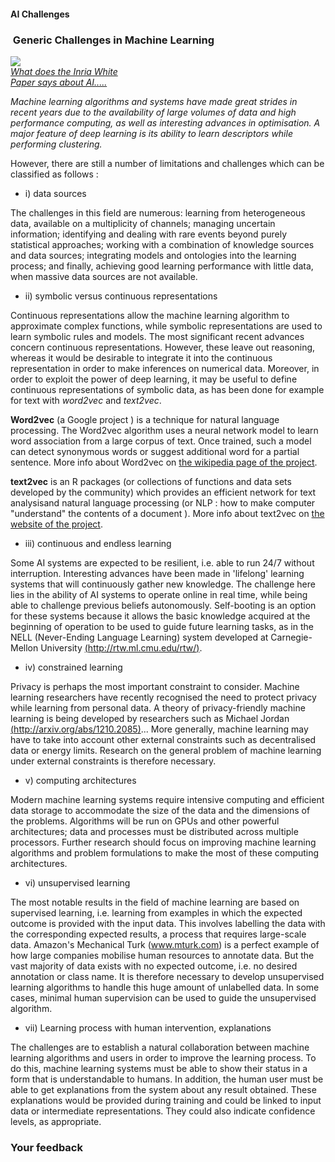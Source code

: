 #### AI Challenges

###  Generic Challenges in Machine Learning

_[![](/static/livre-blanc-IA.png)  
](https://www.inria.fr/sites/default/files/2019-10/AI_livre-blanc_n01%20(1).pdf#page=26)[What does the Inria White](https://www.slideshare.net/INRIA/inria-white-paper-artificial-intelligence-current-challenges-and-inrias-engagement?ref=https://intranet.inria.fr/)   
[Paper says about AI.....](https://www.slideshare.net/INRIA/inria-white-paper-artificial-intelligence-current-challenges-and-inrias-engagement?ref=https://intranet.inria.fr/)_

_Machine learning algorithms and systems have made great strides in recent years due to the availability of large volumes of data and high performance computing, as well as interesting advances in optimisation. A major feature of deep learning is its ability to learn descriptors while performing clustering._

However, there are still a number of limitations and challenges which can be classified as follows :

*   i) data sources

The challenges in this field are numerous: learning from heterogeneous data, available on a multiplicity of channels; managing uncertain information; identifying and dealing with rare events beyond purely statistical approaches; working with a combination of knowledge sources and data sources; integrating models and ontologies into the learning process; and finally, achieving good learning performance with little data, when massive data sources are not available.

*   ii) symbolic versus continuous representations

Continuous representations allow the machine learning algorithm to approximate complex functions, while symbolic representations are used to learn symbolic rules and models. The most significant recent advances concern continuous representations. However, these leave out reasoning, whereas it would be desirable to integrate it into the continuous representation in order to make inferences on numerical data. Moreover, in order to exploit the power of deep learning, it may be useful to define continuous representations of symbolic data, as has been done for example for text with _word2vec_ and _text2vec_.

**Word2vec** (a Google project ) is a technique for natural language processing. The Word2vec algorithm uses a neural network model to learn word association from a large corpus of text. Once trained, such a model can detect synonymous words or suggest additional word for a partial sentence. More info about Word2vec on [the wikipedia page of the project](https://en.wikipedia.org/wiki/Word2vec).

**text2vec** is an R packages (or collections of functions and data sets developed by the community) which provides an efficient network for text analysisand natural language processing (or NLP : how to make computer "understand" the contents of a document ). More info about text2vec on [the website of the project](http://text2vec.org/).

*   iii) continuous and endless learning

Some AI systems are expected to be resilient, i.e. able to run 24/7 without interruption. Interesting advances have been made in 'lifelong' learning systems that will continuously gather new knowledge. The challenge here lies in the ability of AI systems to operate online in real time, while being able to challenge previous beliefs autonomously. Self-booting is an option for these systems because it allows the basic knowledge acquired at the beginning of operation to be used to guide future learning tasks, as in the NELL (Never-Ending Language Learning) system developed at Carnegie-Mellon University [(http://rtw.ml.cmu.edu/rtw/)](http://rtw.ml.cmu.edu/rtw/).

*   iv) constrained learning

Privacy is perhaps the most important constraint to consider. Machine learning researchers have recently recognised the need to protect privacy while learning from personal data. A theory of privacy-friendly machine learning is being developed by researchers such as Michael Jordan [(http://arxiv.org/abs/1210.2085)](https://arxiv.org/abs/1210.2085)... More generally, machine learning may have to take into account other external constraints such as decentralised data or energy limits. Research on the general problem of machine learning under external constraints is therefore necessary.

*   v) computing architectures

Modern machine learning systems require intensive computing and efficient data storage to accommodate the size of the data and the dimensions of the problems. Algorithms will be run on GPUs and other powerful architectures; data and processes must be distributed across multiple processors. Further research should focus on improving machine learning algorithms and problem formulations to make the most of these computing architectures.

*   vi) unsupervised learning

The most notable results in the field of machine learning are based on supervised learning, i.e. learning from examples in which the expected outcome is provided with the input data. This involves labelling the data with the corresponding expected results, a process that requires large-scale data. Amazon's Mechanical Turk (www.mturk.com) is a perfect example of how large companies mobilise human resources to annotate data. But the vast majority of data exists with no expected outcome, i.e. no desired annotation or class name. It is therefore necessary to develop unsupervised learning algorithms to handle this huge amount of unlabelled data. In some cases, minimal human supervision can be used to guide the unsupervised algorithm.

*   vii) Learning process with human intervention, explanations

The challenges are to establish a natural collaboration between machine learning algorithms and users in order to improve the learning process. To do this, machine learning systems must be able to show their status in a form that is understandable to humans. In addition, the human user must be able to get explanations from the system about any result obtained. These explanations would be provided during training and could be linked to input data or intermediate representations. They could also indicate confidence levels, as appropriate.

### Your feedback